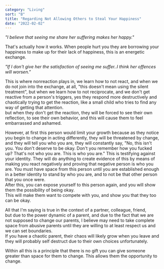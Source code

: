 ```yaml
---
category: "Living" 
sort: "B" 
title: "Regarding Not Allowing Others to Steal Your Happiness"
date: "2022-02-02"
---
```


*"I believe that seeing me share her suffering makes her happy."*

That's actually how it works. When people hurt you they are borrowing your happiness to make up for their lack of happiness, this is an energetic exchange. 

*"If I don't give her the satisfaction of seeing me suffer..I think her offences will worsen."*  

This is where nonreaction plays in, we learn how to not react, and when we do not join into the exchange, at all, "this doesn't mean using the silent treatment", but when we learn how to not reciprocate, and we don't get reactive from a person's triggers, 
yes they respond more destructively and chaotically trying to get the reaction, like a small child who tries to find any way of getting that attention.  
but when they don't get the reaction, they will be forced to see their own reflection, to see their own behavior, and this will cause them to feel embarrassed and ashamed.  

However, at first this person would limit your growth because as they notice you begin to change in acting differently, they will be threatened by change, and they will tell you who you are, they will constantly say, "No, this isn't you. You don't deserve to be okay. Don't you remember how you fucked up? That's not who you are. This is who you are." This is testifying against your identity. They will do anything to create evidence of this by means of making you react negatively and proving that negative person is who you are. 
You must have space from this person until you are established enough in a better identity to stand by who you are, and to not be that other person that you once were.  
After this, you can expose yourself to this person again, and you will show them the possibility of being okay.  
This will make them want to compete with you, and show you that they too can be okay.  

All that I'm saying is true in the context of a partner, colleague, friend,  
but due to the power dynamic of a parent, and due to the fact that we are not supposed to change our parents, I believe may need to take complete space from abusive parents until they are willing to at least respect us and we can set boundaries.   
If you have a chaotic parent, their chaos will likely grow when you leave and they will probably self destruct due to their own choices unfortunately.  

Within all this is a principle that there is no gift you can give someone greater than space for them to change. This allows them the opportunity to change. 